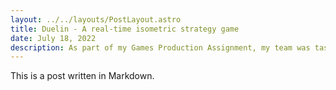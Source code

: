 ```yaml
---
layout: ../../layouts/PostLayout.astro
title: Duelin - A real-time isometric strategy game
date: July 18, 2022
description: As part of my Games Production Assignment, my team was tasked with creating a game of any genre of our choosing from scratch. My team came up with Duelin, a spin off of a similar board game we created, using the Unity game engine.
--- 
```

This is a post written in Markdown.
